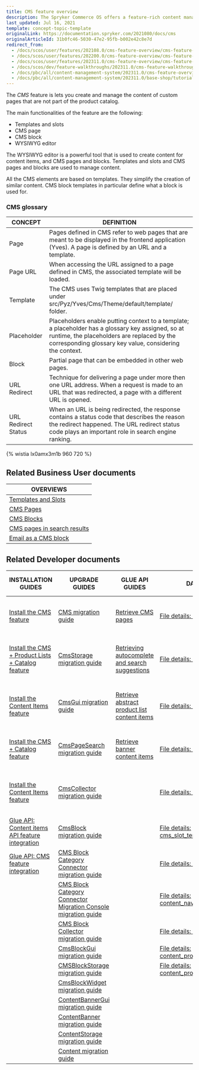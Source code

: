 ```yaml
---
title: CMS feature overview
description: The Spryker Commerce OS offers a feature-rich content management system that allows providing the right content at the right place at the right time.
last_updated: Jul 16, 2021
template: concept-topic-template
originalLink: https://documentation.spryker.com/2021080/docs/cms
originalArticleId: 31b0fc46-5030-47e2-95fb-b002e42c8e7d
redirect_from:
  - /docs/scos/user/features/202108.0/cms-feature-overview/cms-feature-overview.html
  - /docs/scos/user/features/202200.0/cms-feature-overview/cms-feature-overview.html
  - /docs/scos/user/features/202311.0/cms-feature-overview/cms-feature-overview.html
  - /docs/scos/dev/feature-walkthroughs/202311.0/cms-feature-walkthrough/cms-feature-walkthrough.html
  - /docs/pbc/all/content-management-system/202311.0/cms-feature-overview/cms-feature-overview.html
  - /docs/pbc/all/content-management-system/202311.0/base-shop/tutorials-and-howtos/tutorial-cms.html
---
```


The *CMS* feature is lets you create and manage the content of custom pages that are not part of the product catalog.

The main functionalities of the feature are the following:
* Templates and slots
* CMS page
* CMS block
* WYSIWYG editor

The WYSIWYG editor is a powerful tool that is used to create content for content items, and CMS pages and blocks. Templates and slots and CMS pages and blocks are used to manage content.

All the CMS elements are based on templates. They simplify the creation of similar content. CMS block templates in particular define what a block is used for.

### CMS glossary

<div class="width-100">

| CONCEPT | DEFINITION |
| --- | --- |
| Page | Pages defined in CMS refer to web pages that are meant to be displayed in the frontend application (Yves). A page is defined by an URL and a template. |
| Page URL | When accessing the URL assigned to a page defined in CMS, the associated template will be loaded. |
| Template | The CMS uses Twig templates that are placed under src/Pyz/Yves/Cms/Theme/default/template/ folder. |
| Placeholder | Placeholders enable putting context to a template; a placeholder has a glossary key assigned, so at runtime, the placeholders are replaced by the corresponding glossary key value, considering the context. |
| Block | Partial page that can be embedded in other web pages. |
| URL Redirect | Technique for delivering a page under more then one URL address. When a request is made to an URL that was redirected, a page with a different URL is opened. |
| URL Redirect Status | When an URL is being redirected, the response contains a status code that describes the reason the redirect happened. The URL redirect status code plays an important role in search engine ranking. |

</div>

{% wistia lx0amx3m1b 960 720 %}

## Related Business User documents

|OVERVIEWS|
|---|
| [Templates and Slots](/docs/pbc/all/content-management-system/{{page.version}}/base-shop/cms-feature-overview/templates-and-slots-overview.html)  |
| [CMS Pages](/docs/pbc/all/content-management-system/{{page.version}}/base-shop/cms-feature-overview/cms-pages-overview.html)  |
| [CMS Blocks](/docs/pbc/all/content-management-system/{{page.version}}/base-shop/cms-feature-overview/cms-blocks-overview.html)  |
| [CMS pages in search results](/docs/pbc/all/content-management-system/{{page.version}}/base-shop/cms-feature-overview/cms-pages-in-search-results-overview.html)  |
| [Email as a CMS block](/docs/pbc/all/content-management-system/{{page.version}}/base-shop/cms-feature-overview/email-as-a-cms-block-overview.html)  |



## Related Developer documents

| INSTALLATION GUIDES | UPGRADE GUIDES| GLUE API GUIDES  | DATA IMPORT | TUTORIALS AND HOWTOS | TECHNICAL ENHANCEMENTS | REFERENCES |
|---------|---------|---------|---------|---------|---------|---------|
| [Install the CMS feature](/docs/pbc/all/content-management-system/{{page.version}}/base-shop/install-and-upgrade/install-features/install-the-cms-feature.html)  | [CMS migration guide](/docs/pbc/all/content-management-system/{{page.version}}/base-shop/install-and-upgrade/upgrade-modules/upgrade-the-cms-module.html)  |  [Retrieve CMS pages](/docs/pbc/all/content-management-system/{{page.version}}/base-shop/manage-using-glue-api/retrieve-cms-pages.html) | [File details: cms_page.csv](/docs/pbc/all/content-management-system/{{page.version}}/base-shop/import-and-export-data/import-file-details-cms-page.csv.html)  | [HowTo: Create CMS templates](/docs/pbc/all/content-management-system/{{page.version}}/base-shop/tutorials-and-howtos/create-cms-templates.html)  | [Enabling the category CMS blocks](/docs/pbc/all/content-management-system/{{page.version}}/base-shop/install-and-upgrade/install-category-cms-blocks.html) | [CMS extension points: Reference information](/docs/scos/dev/feature-walkthroughs/{{page.version}}/cms-feature-walkthrough/cms-extension-points-reference-information.html) |
| [Install the CMS + Product Lists + Catalog feature](/docs/pbc/all/content-management-system/{{page.version}}/base-shop/install-and-upgrade/install-features/install-the-cms-product-lists-catalog-feature.html)  | [CmsStorage migration guide](/docs/pbc/all/content-management-system/{{page.version}}/base-shop/install-and-upgrade/upgrade-modules/upgrade-the-cmsstorage-module.html) |  [Retrieving autocomplete and search suggestions](/docs/pbc/all/search/{{page.version}}/base-shop/manage-using-glue-api/glue-api-retrieve-autocomplete-and-search-suggestions.html) | [File details: cms_block.csv](/docs/pbc/all/content-management-system/{{page.version}}/base-shop/import-and-export-data/import-file-details-cms-block.csv.html)  | [HowTo: Define the maximum size of content fields](/docs/pbc/all/content-management-system/{{page.version}}/base-shop/tutorials-and-howtos/howto-define-the-maximum-size-of-content-fields.html)  | [Install product CMS blocks](/docs/pbc/all/content-management-system/{{page.version}}/base-shop/install-and-upgrade/install-product-cms-blocks.html) |   |
| [Install the Content Items feature](/docs/pbc/all/content-management-system/{{page.version}}/base-shop/install-and-upgrade/install-features/install-the-content-items-feature.html) | [CmsGui migration guide](/docs/pbc/all/content-management-system/{{page.version}}/base-shop/install-and-upgrade/upgrade-modules/upgrade-the-cmsgui-module.html) | [Retrieve abstract product list content items](/docs/pbc/all/content-management-system/{{page.version}}/base-shop/manage-using-glue-api/glue-api-retrieve-abstract-product-list-content-items.html)  | [File details: cms_block_store.csv](/docs/pbc/all/content-management-system/{{page.version}}/base-shop/import-and-export-data/import-file-details-cms-block-store.csv.html)  | [HowTo: Create a visibility condition for CMS blocks](/docs/scos/dev/tutorials-and-howtos/howtos/feature-howtos/cms/howto-create-a-visibility-condition-for-cms-blocks.html)  | [Enabling CMS block widget](/docs/dg/dev/integrate-and-configure/integrate-cms-block-widgets.html) |   |
| [Install the CMS + Catalog feature](/docs/scos/dev/feature-walkthroughs/{{page.version}}/cms-feature-walkthrough/cms-feature-walkthrough.html) | [CmsPageSearch migration guide](/docs/pbc/all/content-management-system/{{page.version}}/base-shop/install-and-upgrade/upgrade-modules/upgrade-the-cmspagesearch-module.html) | [Retrieve banner content items](/docs/pbc/all/content-management-system/{{page.version}}/base-shop/manage-using-glue-api/glue-api-retrieve-banner-content-items.html)  | [File details: cms_template.csv](/docs/pbc/all/content-management-system/{{page.version}}/base-shop/import-and-export-data/import-file-details-cms-template.csv.html)  | [HowTo: Create a custom content item](/docs/scos/dev/tutorials-and-howtos/howtos/feature-howtos/cms/howto-create-a-custom-content-item.html)  |   |   |
| [Install the Content Items feature](/docs/pbc/all/content-management-system/{{page.version}}/base-shop/install-and-upgrade/install-features/install-the-content-items-feature.html)  | [CmsCollector migration guide](/docs/pbc/all/content-management-system/{{page.version}}/base-shop/install-and-upgrade/upgrade-modules/upgrade-the-cmscollector-module.html) |   | [File details: cms_slot.csv](/docs/pbc/all/content-management-system/{{page.version}}/base-shop/import-and-export-data/import-file-details-cms-slot.csv.html)  | [Learn about the CoreMedia technology partner integration](/docs/pbc/all/content-management-system/{{page.version}}/base-shop/third-party-integrations/coremedia.html)  |   |   |
| [Glue API: Content items API feature integration](/docs/pbc/all/content-management-system/{{page.version}}/base-shop/install-and-upgrade/install-glue-api/install-the-content-items-glue-api.html) | [CmsBlock migration guide](/docs/pbc/all/content-management-system/{{page.version}}/base-shop/install-and-upgrade/upgrade-modules/upgrade-the-cmsblock-module.html) |   |  [File details: cms_slot_template.csv](/docs/pbc/all/content-management-system/{{page.version}}/base-shop/import-and-export-data/import-file-details-cms-slot-template.csv.html) |   |   |   |
| [Glue API: CMS feature integration](/docs/pbc/all/content-management-system/{{page.version}}/base-shop/install-and-upgrade/install-glue-api/install-the-cms-glue-api.html)  | [CMS Block Category Connector migration guide](/docs/pbc/all/content-management-system/{{page.version}}/base-shop/install-and-upgrade/upgrade-modules/upgrade-the-cmsblockcategoryconnector-module.html)|   |  [File details: cms_slot_block.csv](/docs/pbc/all/content-management-system/{{page.version}}/base-shop/import-and-export-data/import-file-details-cms-slot-block.csv.html) |   |   |   |
|   | [CMS Block Category Connector Migration Console migration guide](/docs/pbc/all/content-management-system/{{page.version}}/base-shop/install-and-upgrade/upgrade-modules/upgrade-the-cmsblockcategoryconnector-migration-console-module.html)|   |  [File details: content_navigation.csv](/docs/pbc/all/content-management-system/{{page.version}}/base-shop/import-and-export-data/import-file-details-content-navigation.csv.html) |   |   |   |
|   | [CMS Block Collector migration guide](/docs/pbc/all/content-management-system/{{page.version}}/base-shop/install-and-upgrade/upgrade-modules/upgrade-the-cmsblockcollector-module.html) |   | [File details: content_banner.csv](/docs/pbc/all/content-management-system/{{page.version}}/base-shop/import-and-export-data/import-file-details-content-banner.csv.html)   |   |   |   |
|   | [CmsBlockGui migration guide](/docs/pbc/all/content-management-system/{{page.version}}/base-shop/install-and-upgrade/upgrade-modules/upgrade-the-cmsblockgui-module.html) |   | [File details: content_product_set.csv](/docs/pbc/all/content-management-system/{{page.version}}/base-shop/import-and-export-data/import-file-details-content-product-set.csv.html)   |   |   |   |
|   | [CMSBlockStorage migration guide](/docs/pbc/all/content-management-system/{{page.version}}/base-shop/install-and-upgrade/upgrade-modules/upgrade-the-cmsblockstorage-module.html)  |   | [File details: content_product_abstract_list.csv](/docs/pbc/all/content-management-system/{{page.version}}/base-shop/import-and-export-data/import-file-details-content-product-abstract-list.csv.html)  |   |   |   |
|   | [CmsBlockWidget migration guide](/docs/pbc/all/content-management-system/{{page.version}}/base-shop/install-and-upgrade/upgrade-modules/upgrade-the-cmsblockwidget-module.html)  |   |   |   |   |   |
|   | [ContentBannerGui migration guide](/docs/pbc/all/content-management-system/{{page.version}}/base-shop/install-and-upgrade/upgrade-modules/upgrade-the-contentbannergui-module.html)   |   |   |   |   |   |
|   | [ContentBanner migration guide](/docs/pbc/all/content-management-system/{{page.version}}/base-shop/install-and-upgrade/upgrade-modules/upgrade-the-contentbanner-module.html)  |   |   |   |   |   |
|   | [ContentStorage migration guide](/docs/pbc/all/content-management-system/{{page.version}}/base-shop/install-and-upgrade/upgrade-modules/upgrade-the-contentstorage-module.html)  |   |   |   |   |   |
|   | [Content migration guide](/docs/pbc/all/content-management-system/{{page.version}}/base-shop/install-and-upgrade/upgrade-modules/upgrade-the-content-module.html)  |   |   |   |   |   |
